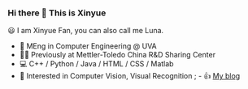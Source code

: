 ### Hi there 👋 This is Xinyue

<!--
**Luna-Xinyue/Luna-Xinyue** is a ✨ _special_ ✨ repository because its `README.md` (this file) appears on your GitHub profile.

Here are some ideas to get you started:

- 🔭 I’m currently working on ...
- 🌱 I’m currently learning ...
- 👯 I’m looking to collaborate on ...
- 🤔 I’m looking for help with ...
- 💬 Ask me about ...
- 📫 How to reach me: ...
- 😄 Pronouns: ...
- ⚡ Fun fact: ...
Interesting
[![trophy](https://github-profile-trophy.vercel.app/?username=Luna-Xinyue&column=7)](https://github.com/Luna-Xinyue)

[![Luna-Xinyue's github stats](https://github-readme-stats.vercel.app/api?username=Luna-Xinyue&show_icons=true)](https://github.com/Luna-Xinyue/)

-->
😃 I am Xinyue Fan, you can also call me Luna.

- 🌱 MEng in Computer Engineering @ UVA
- 👩‍💼 Previously at Mettler-Toledo China R&D Sharing Center
- 💻 C++ / Python / Java / HTML / CSS / Matlab
- 🤔 Interested in Computer Vision, Visual Recognition
; - 👍 [My blog](https://www.jianshu.com/u/59804ab28e58)
